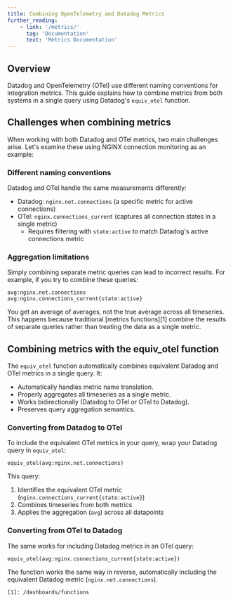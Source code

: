 ```yaml
---
title: Combining OpenTelemetry and Datadog Metrics
further_reading:
    - link: '/metrics/'
      tag: 'Documentation'
      text: 'Metrics Documentation'
---
```


## Overview

Datadog and OpenTelemetry (OTel) use different naming conventions for integration metrics. This guide explains how to combine metrics from both systems in a single query using Datadog's `equiv_otel` function.

## Challenges when combining metrics

When working with both Datadog and OTel metrics, two main challenges arise. Let's examine these using NGINX connection monitoring as an example:

### Different naming conventions

Datadog and OTel handle the same measurements differently:
- Datadog: `nginx.net.connections` (a specific metric for active connections)
- OTel: `nginx.connections_current` (captures all connection states in a single metric)
  - Requires filtering with `state:active` to match Datadog's active connections metric

### Aggregation limitations

Simply combining separate metric queries can lead to incorrect results. For example, if you try to combine these queries:
```
avg:nginx.net.connections
avg:nginx.connections_current{state:active}
```
You get an average of averages, not the true average across all timeseries. This happens because traditional [metrics functions][1] combine the results of separate queries rather than treating the data as a single metric.

## Combining metrics with the equiv_otel function

The `equiv_otel` function automatically combines equivalent Datadog and OTel metrics in a single query. It:

- Automatically handles metric name translation.
- Properly aggregates all timeseries as a single metric.
- Works bidirectionally (Datadog to OTel or OTel to Datadog).
- Preserves query aggregation semantics.

### Converting from Datadog to OTel

To include the equivalent OTel metrics in your query, wrap your Datadog query in `equiv_otel`:

```
equiv_otel(avg:nginx.net.connections)
```
This query:
1. Identifies the equivalent OTel metric (`nginx.connections_current{state:active}`)
2. Combines timeseries from both metrics
3. Applies the aggregation (`avg`) across all datapoints

### Converting from OTel to Datadog

The same works for including Datadog metrics in an OTel query:

```
equiv_otel(avg:nginx.connections_current{state:active})
```
The function works the same way in reverse, automatically including the equivalent Datadog metric (`nginx.net.connections`).

```
[1]: /dashboards/functions

```
